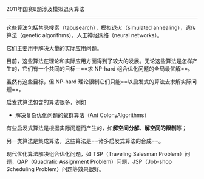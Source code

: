 2011年国赛B题涉及模拟退火算法

---

这些算法包括禁忌搜索（tabusearch），模拟退火（simulated annealing），遗传算法（genetic algorithms），人工神经网络（neural networks）。



它们主要用于解决大量的实际应用问题。

目前，这些算法在理论和实际应用方面得到了较大的发展。无论这些算法是怎样产生的，它们有一个共同的目标－==求 NP-hard 组合优化问题的全局最优解==。

虽然有这些目标，但 NP-hard 理论限制它们只能==以启发式的算法去求解实际问题==。

启发式算法包含的算法很多，例如

- 解决复杂优化问题的蚁群算法（Ant ColonyAlgorithms）

有些启发式算法是根据实际问题而产生的，如**解空间分解、解空间的限制**等；

另一类算法是集成算法，这些算法是==诸多启发式算法的合成==。

现代优化算法解决组合优化问题，如 TSP（Traveling Salesman Problem）问题，QAP（Quadratic Assignment Problem）问题，JSP（Job-shop Scheduling Problem）问题等效果很好。

